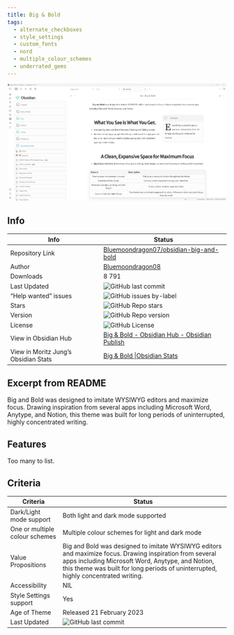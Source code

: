 ```yaml
---
title: Big & Bold
tags:
  - alternate_checkboxes
  - style_settings
  - custom_fonts
  - nord
  - multiple_colour_schemes
  - underrated_gems
---
```


![Big & Bold](https://raw.githubusercontent.com/Bluemoondragon07/obsidian-big-and-bold/refs/heads/main/big-and-bold.png)

## Info

|Info|Status|
|---|---|
|Repository Link|[Bluemoondragon07/obsidian-big-and-bold](https://github.com/Bluemoondragon07/obsidian-big-and-bold)|
|Author|[Bluemoondragon08](https://github.com/Bluemoondragon07)|
|Downloads|8 791|
|Last Updated|![GitHub last commit](https://img.shields.io/github/last-commit/Bluemoondragon07/obsidian-big-and-bold?color=573E7A&amp;label=last%20update&amp;logo=github&amp;style=for-the-badge)|
|“Help wanted” issues|![GitHub issues by-label](https://img.shields.io/github/issues/Bluemoondragon07/obsidian-big-and-bold/help%20wanted?color=573E7A&amp;logo=github&amp;style=for-the-badge)|
|Stars|![GitHub Repo stars](https://img.shields.io/github/stars/Bluemoondragon07/obsidian-big-and-bold?color=573E7A&amp;logo=github&amp;style=for-the-badge)|
|Version|![GitHub Repo version](https://img.shields.io/github/v/release/Bluemoondragon07/obsidian-big-and-bold?color=573E7A&amp;logo=github&amp;style=for-the-badge&sort=semver)|
|License|![GitHub License](https://img.shields.io/github/license/Bluemoondragon07/obsidian-big-and-bold?style=for-the-badge)|
|View in Obsidian Hub|[Big & Bold \- Obsidian Hub \- Obsidian Publish](https://publish.obsidian.md/hub/02+-+Community+Expansions/02.05+All+Community+Expansions/Themes/Big+%26+Bold)|
|View in Moritz Jung’s Obsidian Stats|[Big & Bold \|Obsidian Stats](https://www.moritzjung.dev/obsidian-stats/themes/big-bold/)|

## Excerpt from README

Big and Bold was designed to imitate WYSIWYG editors and maximize focus. Drawing inspiration from several apps including Microsoft Word, Anytype, and Notion, this theme was built for long periods of uninterrupted, highly concentrated writing.

## Features

Too many to list.

## Criteria

|Criteria|Status|
|---|---|
|Dark/Light mode support|Both light and dark mode supported|
|One or multiple colour schemes|Multiple colour schemes for light and dark mode|
|Value Propositions|Big and Bold was designed to imitate WYSIWYG editors and maximize focus. Drawing inspiration from several apps including Microsoft Word, Anytype, and Notion, this theme was built for long periods of uninterrupted, highly concentrated writing.|
|Accessibility|NIL|
|Style Settings support|Yes|
|Age of Theme|Released 21 February 2023|
|Last Updated|![GitHub last commit](https://img.shields.io/github/last-commit/Bluemoondragon07/obsidian-big-and-bold?color=573E7A&amp;label=last%20update&amp;logo=github&amp;style=for-the-badge)|
